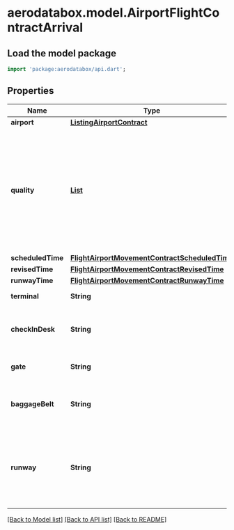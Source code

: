 # aerodatabox.model.AirportFlightContractArrival

## Load the model package
```dart
import 'package:aerodatabox/api.dart';
```

## Properties
Name | Type | Description | Notes
------------ | ------------- | ------------- | -------------
**airport** | [**ListingAirportContract**](ListingAirportContract.md) |  | 
**quality** | [**List<FlightAirportMovementQualityEnum>**](FlightAirportMovementQualityEnum.md) | Array of quality characteristics of the data. Check this to know which information  you can expect within this contract (basic, live and/or approximate data). | [default to const []]
**scheduledTime** | [**FlightAirportMovementContractScheduledTime**](FlightAirportMovementContractScheduledTime.md) |  | [optional] 
**revisedTime** | [**FlightAirportMovementContractRevisedTime**](FlightAirportMovementContractRevisedTime.md) |  | [optional] 
**runwayTime** | [**FlightAirportMovementContractRunwayTime**](FlightAirportMovementContractRunwayTime.md) |  | [optional] 
**terminal** | **String** | Terminal of the flight | [optional] 
**checkInDesk** | **String** | Check-in desk(s) for the flight (only for departing flights) | [optional] 
**gate** | **String** | Gate of (un)boarding for the flight | [optional] 
**baggageBelt** | **String** | Baggage belt(s) for the flight (only for arriving flights) | [optional] 
**runway** | **String** | Name of a runway of landing (for arriving flights) or take-off (for departing flights), if known. | [optional] 

[[Back to Model list]](../README.md#documentation-for-models) [[Back to API list]](../README.md#documentation-for-api-endpoints) [[Back to README]](../README.md)


